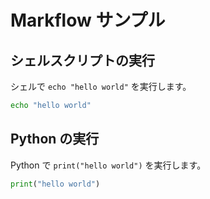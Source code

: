 # Markflow サンプル

## シェルスクリプトの実行

シェルで `echo "hello world"` を実行します。

```sh
echo "hello world"
```

## Python の実行

Python で `print("hello world")` を実行します。

```py
print("hello world")
```
